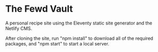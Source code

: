# The Fewd Vault
A personal recipe site using the Eleventy static site generator and the Netlify CMS.

After cloning the site, run "npm install" to download all of the required packages, and "npm start" to start a local server.